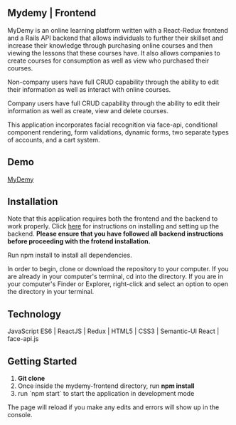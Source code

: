 ## Mydemy | Frontend
MyDemy is an online learning platform written with a React-Redux frontend and a Rails API backend that allows individuals to further their skillset and increase their knowledge through purchasing online courses and then viewing the lessons that these courses have. It also allows companies to create courses for consumption as well as view who purchased their courses.

Non-company users have full CRUD capability through the ability to edit their information as well as interact with online courses.

Company users have full CRUD capability through the ability to edit their information as well as create, view and delete courses.

This application incorporates facial recognition via face-api, conditional component rendering, form validations, dynamic forms, two separate types of accounts, and a cart system.

## Demo
<a href="https://www.youtube.com/watch?v=mbfqRm0EfKI">MyDemy</a>

## Installation

Note that this application requires both the frontend and the backend to work properly. Click <a href="https://github.com/sdornel/mydemy-backend">here</a> for instructions on installing and setting up the backend. <strong>Please ensure that you have followed all backend instructions before proceeding with the frotend installation.</strong>

Run npm install to install all dependencies.

In order to begin, clone or download the repository to your computer. If you are already in your computer's terminal, cd into the directory. If you are in your computer's Finder or Explorer, right-click and select an option to open the directory in your terminal.

## Technology
JavaScript ES6 | ReactJS | Redux | HTML5 | CSS3 | Semantic-UI React | face-api.js

## Getting Started
<ol>
  <li><strong>Git clone</strong></li>
  <li>Once inside the mydemy-frontend directory, run <strong>npm install</strong></li>
  <li>run `npm start` to start the application in development mode</li>
</ol>

  The page will reload if you make any edits and errors will show up in the console.
